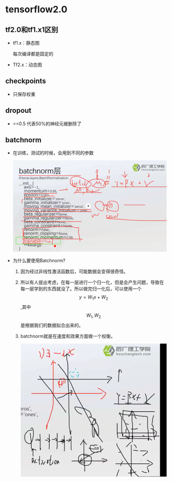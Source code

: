 # tensorflow2.0

## tf2.0和tf1.x1区别

- tf1.x：静态图

  每次编译都是固定的

- Tf2.x：动态图



## checkpoints

- 只保存权重



## dropout

- ==0.5 代表50%的神经元被删除了

## batchnorm

- 在训练，测试的时候，会用到不同的参数

  <img src="../yaolinxia.github.io/img/image-20200312161342204.png" alt="image-20200312161342204" style="zoom:50%;" />

- 为什么要使用Batchnorm?

  1. 因为经过非线性激活函数后，可能数据会变得很奇怪。

  2. 所以有人提出考虑，在每一层进行一个归一化，但是会产生问题，导致在每一层学到的东西就没了。所以做完归一化后，可以使用一个$$y=W_1x+W_2$$,其中$$W_1, W_2$$ 是根据我们的数据拟合出来的。

  3. batchnorm就是在速度和效果方面做一个权衡。

     <img src="../yaolinxia.github.io/img/image-20200312163755901.png" alt="image-20200312163755901" style="zoom:50%;" />

